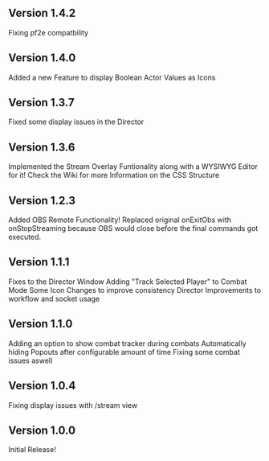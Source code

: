 ## Version 1.4.2 
Fixing pf2e compatbility

## Version 1.4.0

Added a new Feature to display Boolean Actor Values as Icons

## Version 1.3.7

Fixed some display issues in the Director

## Version 1.3.6

Implemented the Stream Overlay Funtionality along with a WYSIWYG Editor for it!
Check the Wiki for more Information on the CSS Structure

## Version 1.2.3

Added OBS Remote Functionality!
Replaced original onExitObs with onStopStreaming because OBS would close before the final commands got executed.
## Version 1.1.1

Fixes to the Director Window
Adding "Track Selected Player" to Combat Mode
Some Icon Changes to improve consistency
Director Improvements to workflow and socket usage

## Version 1.1.0

Adding an option to show combat tracker during combats
Automatically hiding Popouts after configurable amount of time
Fixing some combat issues aswell

## Version 1.0.4

Fixing display issues with /stream view

## Version 1.0.0

Initial Release!